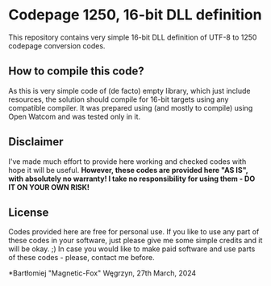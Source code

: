 # Codepage 1250, 16-bit DLL definition

This repository contains very simple 16-bit DLL definition of UTF-8 to 1250 codepage conversion codes.

## How to compile this code?

As this is very simple code of (de facto) empty library, which just include resources, the solution should compile for 16-bit targets using any compatible compiler. It was prepared using (and mostly to compile) using Open Watcom and was tested only in it.

## Disclaimer

I've made much effort to provide here working and checked codes with hope it will be useful.
**However, these codes are provided here "AS IS", with absolutely no warranty! I take no responsibility for using them - DO IT ON YOUR OWN RISK!**

## License

Codes provided here are free for personal use.
If you like to use any part of these codes in your software, just please give me some simple credits and it will be okay. ;)
In case you would like to make paid software and use parts of these codes - please, contact me before.

*Bartłomiej "Magnetic-Fox" Węgrzyn,
27th March, 2024